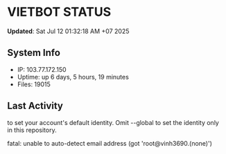 # VIETBOT STATUS
**Updated**: Sat Jul 12 01:32:18 AM +07 2025

## System Info
- IP: 103.77.172.150
- Uptime: up 6 days, 5 hours, 19 minutes
- Files: 19015

## Last Activity

to set your account's default identity.
Omit --global to set the identity only in this repository.

fatal: unable to auto-detect email address (got 'root@vinh3690.(none)')
